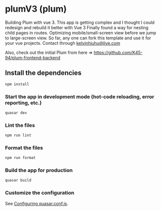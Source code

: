# plumV3 (plum)

Building Plum with vue 3. This app is getting complex and I thought I could redesign and rebuild it better with Vue 3
Finally found a way for nesting child pages in routes.
Optimizing mobile/small-screen view before we jump to large-screen view.
So far, any one can fork this template and use it for your vue projects. Contact through kelvinhiuhu@live.com

Also, check out the initial Plum from here => https://github.com/K45-94/plum-frontend-backend

## Install the dependencies

```bash
npm install
```

### Start the app in development mode (hot-code reloading, error reporting, etc.)

```bash
quasar dev
```

### Lint the files

```bash
npm run lint
```

### Format the files

```bash
npm run format
```

### Build the app for production

```bash
quasar build
```

### Customize the configuration

See [Configuring quasar.conf.js](https://quasar.dev/quasar-cli/quasar-conf-js).
